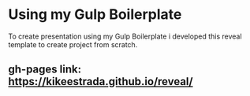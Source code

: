# Using my Gulp Boilerplate 

To create presentation using my Gulp Boilerplate i developed this reveal template to create project from scratch.

## gh-pages link: https://kikeestrada.github.io/reveal/

